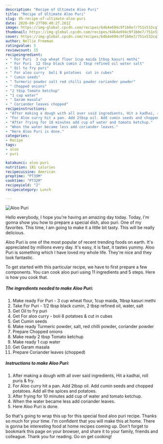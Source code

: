 ```yaml
---
description: "Recipe of Ultimate Aloo Puri"
title: "Recipe of Ultimate Aloo Puri"
slug: 95-recipe-of-ultimate-aloo-puri
date: 2020-09-27T00:40:27.281Z
image: https://img-global.cpcdn.com/recipes/64b4e694c9f1b0e7/751x532cq70/aloo-puri-recipe-main-photo.jpg
thumbnail: https://img-global.cpcdn.com/recipes/64b4e694c9f1b0e7/751x532cq70/aloo-puri-recipe-main-photo.jpg
cover: https://img-global.cpcdn.com/recipes/64b4e694c9f1b0e7/751x532cq70/aloo-puri-recipe-main-photo.jpg
author: Nellie Freeman
ratingvalue: 5
reviewcount: 15
recipeingredient:
- " For Puri  3 cup wheat flour 1cup maida 1tbsp kasuri methi"
- " For Puri  12 tbsp black cumin 2 tbsp refined oil water salt"
- " Oil to fry puri"
- " For aloo curry  boli 8 potatoes  cut in cubes"
- " Cumin seeds"
- " Turmeric powder salt red chilli powder coriander powder"
- " Chopped onions"
- "2 tbsp Tomato ketchup"
- "1 cup water"
- " Garam masala"
- " Coriander leaves chopped"
recipeinstructions:
- "After making a dough with all over said ingredients, Hit a kadhai, roll puris &amp; fry."
- "For Aloo curry hit a pan. Add 2tbsp oil. Add cumin seeds and chopped potatoes. Add all the spices and potatoes."
- "After frying for 10 minutes add cup of water and tomato ketchup."
- "When the water became less add coriander leaves."
- "Here Aloo Puri is done."
categories:
- Recipe
tags:
- aloo
- puri

katakunci: aloo puri 
nutrition: 181 calories
recipecuisine: American
preptime: "PT39M"
cooktime: "PT32M"
recipeyield: "2"
recipecategory: Lunch

---
```



![Aloo Puri](https://img-global.cpcdn.com/recipes/64b4e694c9f1b0e7/751x532cq70/aloo-puri-recipe-main-photo.jpg)

Hello everybody, I hope you're having an amazing day today. Today, I'm gonna show you how to prepare a special dish, aloo puri. One of my favorites. This time, I am going to make it a little bit tasty. This will be really delicious.

Aloo Puri is one of the most popular of recent trending foods on earth. It's appreciated by millions every day. It's easy, it is fast, it tastes yummy. Aloo Puri is something which I have loved my whole life. They're nice and they look fantastic.




To get started with this particular recipe, we have to first prepare a few components. You can cook aloo puri using 11 ingredients and 5 steps. Here is how you cook that.

<!--inarticleads1-->

##### The ingredients needed to make Aloo Puri:

1. Make ready  For Puri - 3 cup wheat flour, 1cup maida, 1tbsp kasuri methi
1. Take  For Puri - 1/2 tbsp black cumin, 2 tbsp refined oil, water, salt
1. Get  Oil to fry puri
1. Get  For aloo curry - boli 8 potatoes &amp; cut in cubes
1. Get  Cumin seeds
1. Make ready  Turmeric powder, salt, red chilli powder, coriander powder
1. Prepare  Chopped onions
1. Make ready 2 tbsp Tomato ketchup
1. Make ready 1 cup water
1. Get  Garam masala
1. Prepare  Coriander leaves (chopped)




<!--inarticleads2-->

##### Instructions to make Aloo Puri:

1. After making a dough with all over said ingredients, Hit a kadhai, roll puris &amp; fry.
1. For Aloo curry hit a pan. Add 2tbsp oil. Add cumin seeds and chopped potatoes. Add all the spices and potatoes.
1. After frying for 10 minutes add cup of water and tomato ketchup.
1. When the water became less add coriander leaves.
1. Here Aloo Puri is done.




So that's going to wrap this up for this special food aloo puri recipe. Thanks so much for your time. I'm confident that you will make this at home. There is gonna be interesting food at home recipes coming up. Don't forget to bookmark this page on your browser, and share it to your family, friends and colleague. Thank you for reading. Go on get cooking!
